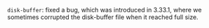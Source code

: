 `disk-buffer`: fixed a bug, which was introduced in 3.33.1, where we sometimes corrupted the
disk-buffer file when it reached full size.

